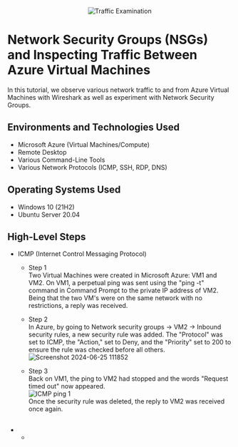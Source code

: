 <p align="center">
<img src="https://i.imgur.com/Ua7udoS.png" alt="Traffic Examination"/>
</p>

<h1>Network Security Groups (NSGs) and Inspecting Traffic Between Azure Virtual Machines</h1>
In this tutorial, we observe various network traffic to and from Azure Virtual Machines with Wireshark as well as experiment with Network Security Groups. <br />


<h2>Environments and Technologies Used</h2>

- Microsoft Azure (Virtual Machines/Compute)
- Remote Desktop
- Various Command-Line Tools
- Various Network Protocols (ICMP, SSH, RDP, DNS)

<h2>Operating Systems Used </h2>

- Windows 10 (21H2)
- Ubuntu Server 20.04

<h2>High-Level Steps</h2>

- ICMP (Internet Control Messaging Protocol)
  - Step 1<br />
Two Virtual Machines were created in Microsoft Azure: VM1 and VM2.
On VM1, a perpetual ping was sent using the "ping -t" command in Command Prompt to the private IP address of VM2.  Being that the two VM's were on the same network with no restrictions, a reply was received.

  - Step 2<br />
In Azure, by going to Network security groups -> VM2 -> Inbound security rules, a new security rule was added.  The "Protocol" was set to ICMP, the "Action," set to Deny, and the "Priority" set to 200 to ensure the rule was checked before all others.
<br />![Screenshot 2024-06-25 111852](https://github.com/ScotBlair/network-security/assets/171102023/0215355a-4dd7-490b-b1e3-8ce3da386a78)<br />

  - Step 3<br />
Back on VM1, the ping to VM2 had stopped and the words "Request timed out" now appeared.
<br />![ICMP ping 1](https://github.com/ScotBlair/network-security/assets/171102023/973dc6f7-3b66-4edd-9b16-28f8e4464cd0)<br />
Once the security rule was deleted, the reply to VM2 was received once again.

<h2></h2>

- 
  -


